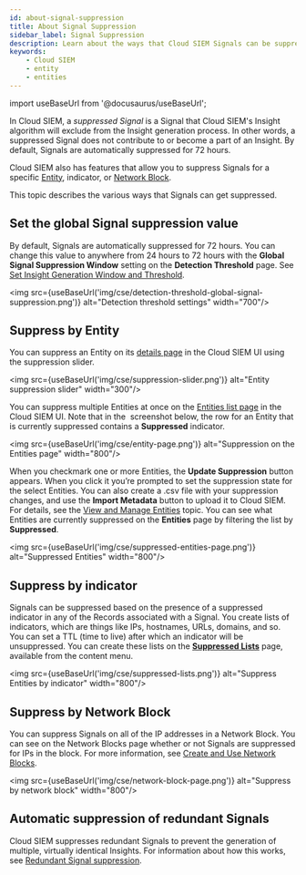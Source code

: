 ```yaml
---
id: about-signal-suppression
title: About Signal Suppression
sidebar_label: Signal Suppression
description: Learn about the ways that Cloud SIEM Signals can be suppressed, and so excluded from the Insight generation process.
keywords:
    - Cloud SIEM
    - entity
    - entities
---
```


import useBaseUrl from '@docusaurus/useBaseUrl';

In Cloud SIEM, a *suppressed Signal* is a Signal that Cloud SIEM's Insight algorithm will exclude from the Insight generation process. In other words, a suppressed Signal does not contribute to or become a part of an Insight. By default, Signals are automatically suppressed for 72 hours. 

Cloud SIEM also has features that allow you to suppress Signals for a specific [Entity](/docs/cse/records-signals-entities-insights/view-manage-entities/), indicator, or [Network Block](/docs/cse/administration/create-use-network-blocks/).

This topic describes the various ways that Signals can get suppressed.

## Set the global Signal suppression value

By default, Signals are automatically suppressed for 72 hours. You can change this value to anywhere from 24 hours to 72 hours with the **Global Signal Suppression Window** setting on the **Detection Threshold** page. See [Set Insight Generation Window and Threshold](/docs/cse/records-signals-entities-insights/set-insight-generation-window-threshold/).

<img src={useBaseUrl('img/cse/detection-threshold-global-signal-suppression.png')} alt="Detection threshold settings" width="700"/>

## Suppress by Entity

You can suppress an Entity on its [details page](/docs/cse/records-signals-entities-insights/view-manage-entities#about-the-entities-details-page) in the Cloud SIEM UI using the suppression slider. 

<img src={useBaseUrl('img/cse/suppression-slider.png')} alt="Entity suppression slider" width="300"/>

You can suppress multiple Entities at once on the [Entities list page](/docs/cse/records-signals-entities-insights/view-manage-entities#about-the-entities-list-page) in the Cloud SIEM UI. Note that in the  screenshot below, the row for an Entity that is currently suppressed contains a **Suppressed** indicator.

<img src={useBaseUrl('img/cse/entity-page.png')} alt="Suppression on the Entities page" width="800"/>

When you checkmark one or more Entities, the **Update Suppression** button appears. When you click it you’re prompted to set the suppression state for the select Entities. You can also create a .csv file with your suppression changes, and use the **Import Metadata** button to upload it to Cloud SIEM. For details, see the [View and Manage Entities](/docs/cse/records-signals-entities-insights/view-manage-entities) topic. You can see what Entities are currently suppressed on the **Entities** page by filtering the list by **Suppressed**.

<img src={useBaseUrl('img/cse/suppressed-entities-page.png')} alt="Suppressed Entities" width="800"/>

## Suppress by indicator

Signals can be suppressed based on the presence of a suppressed indicator in any of the Records associated with a Signal. You create lists of indicators, which are things like IPs, hostnames, URLs, domains, and so. You can set a TTL (time to live) after which an indicator will be unsuppressed. You can create these lists on the [**Suppressed Lists**](/docs/cse/match-lists-suppressed-lists/suppressed-lists/) page, available from the content menu. 

<img src={useBaseUrl('img/cse/suppressed-lists.png')} alt="Suppress Entities by indicator" width="800"/>

## Suppress by Network Block

You can suppress Signals on all of the IP addresses in a Network Block. You can see on the Network Blocks page whether or not Signals are suppressed for IPs in the block. For more information, see [Create and Use Network Blocks](/docs/cse/administration/create-use-network-blocks/).

<img src={useBaseUrl('img/cse/network-block-page.png')} alt="Suppress by network block" width="800"/>

## Automatic suppression of redundant Signals

Cloud SIEM suppresses redundant Signals to prevent the generation of multiple, virtually identical Insights. For information about how this works, see [Redundant Signal suppression](/docs/cse/get-started-with-cloud-siem/insight-generation-process#redundant-signal-suppression).  
 
